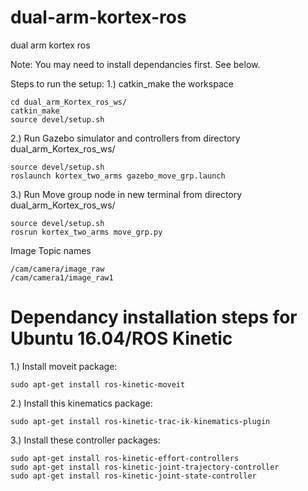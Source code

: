 # dual-arm-kortex-ros
dual arm kortex ros

Note: You may need to install dependancies first. See below.

Steps to run the setup:
1.) catkin_make the workspace
  ```
  cd dual_arm_Kortex_ros_ws/
  catkin_make
  source devel/setup.sh
  ```

2.) Run Gazebo simulator and controllers
  from directory dual_arm_Kortex_ros_ws/
  ```
  source devel/setup.sh
  roslaunch kortex_two_arms gazebo_move_grp.launch 
  ```

3.) Run Move group node
  in new terminal
  from directory dual_arm_Kortex_ros_ws/
  ```
  source devel/setup.sh
  rosrun kortex_two_arms move_grp.py 
  ```
 
 Image Topic names
 ```
 /cam/camera/image_raw
 /cam/camera1/image_raw1
 ```
 
 # Dependancy installation steps for Ubuntu 16.04/ROS Kinetic
 1.) Install moveit package:
 ```
 sudo apt-get install ros-kinetic-moveit
 ```
 2.) Install this kinematics package:
 ```
 sudo apt-get install ros-kinetic-trac-ik-kinematics-plugin
 ```
 3.) Install these controller packages:
 ```
 sudo apt-get install ros-kinetic-effort-controllers
 sudo apt-get install ros-kinetic-joint-trajectory-controller
 sudo apt-get install ros-kinetic-joint-state-controller
 ```
 
 
